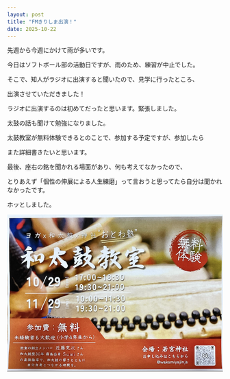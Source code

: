 ```yaml
---
layout: post
title: "FMきりしま出演！"
date: 2025-10-22
---
```


先週から今週にかけて雨が多いです。

今日はソフトボール部の活動日ですが、雨のため、練習が中止でした。

そこで、知人がラジオに出演すると聞いたので、見学に行ったところ、

出演させていただきました！

ラジオに出演するのは初めてだったと思います。緊張しました。

太鼓の話も聞けて勉強になりました。

太鼓教室が無料体験できるとのことで、参加する予定ですが、参加したら

また詳細書きたいと思います。

最後、座右の銘を聞かれる場面があり、何も考えてなかったので、

とりあえず「個性の伸展による人生練磨」って言おうと思ってたら自分は聞かれなかったです。

ホッとしました。

![太鼓](/assets/images/wadaiko.png)


